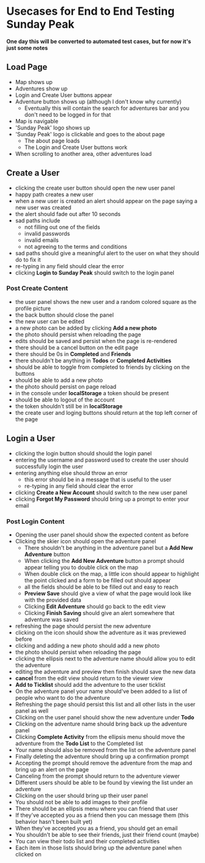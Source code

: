 # Usecases for End to End Testing Sunday Peak

**One day this will be converted to automated test cases, but for now it's just some notes**

## Load Page

- Map shows up
- Adventures show up
- Login and Create User buttons appear
- Adventure button shows up (although I don't know why currently)
  - Eventually this will contain the search for adventures bar and you don't need to be logged in for that
- Map is navigable
- 'Sunday Peak' logo shows up
- 'Sunday Peak' logo is clickable and goes to the about page
  - The about page loads
  - The Login and Create User buttons work
- When scrolling to another area, other adventures load

## Create a User

- clicking the create user button should open the new user panel
- happy path creates a new user
- when a new user is created an alert should appear on the page saying a new user was created
- the alert should fade out after 10 seconds
- sad paths include
  - not filling out one of the fields
  - invalid passwords
  - invalid emails
  - not agreeing to the terms and conditions
- sad paths should give a meaningful alert to the user on what they should do to fix it
- re-typing in any field should clear the error
- clicking **Login to Sunday Peak** should switch to the login panel

### Post Create Content

- the user panel shows the new user and a random colored square as the profile picture
- the back button should close the panel
- the new user can be edited
- a new photo can be added by clicking **Add a new photo**
- the photo should persist when reloading the page
- edits should be saved and persist when the page is re-rendered
- there should be a cancel button on the edit page
- there should be 0s in **Completed** and **Friends**
- there shouldn't be anything in **Todos** or **Completed Activities**
- should be able to toggle from completed to friends by clicking on the buttons
- should be able to add a new photo
- the photo should persist on page reload
- in the console under **localStorage** a token should be present
- should be able to logout of the account
- the token shouldn't still be in **localStorage**
- the create user and loging buttons should return at the top left corner of the page

## Login a User

- clicking the login button should should the login panel
- entering the username and password used to create the user should successfully login the user
- entering anything else should throw an error
  - this error should be in a message that is useful to the user
  - re-typing in any field should clear the error
- clicking **Create a New Account** should switch to the new user panel
- clicking **Forgot My Password** should bring up a prompt to enter your email

### Post Login Content

- Opening the user panel should show the expected content as before
- Clicking the skier icon should open the adventure panel
  - There shouldn't be anything in the adventure panel but a **Add New Adventure** button
  - When clicking the **Add New Adventure** button a prompt should appear telling you to double click on the map
  - When double click on the map, a little icon should appear to highlight the point clicked and a form to be filled out should appear
  - all the fields should be able to be filled out and easy to reach
  - **Preview Save** should give a view of what the page would look like with the provided data
  - Clicking **Edit Adventure** should go back to the edit view
  - Clicking **Finish Saving** should give an alert somewhere that adventure was saved
- refreshing the page should persist the new adventure
- clicking on the icon should show the adventure as it was previewed before
- clicking and adding a new photo should add a new photo
- the photo should persist when reloading the page
- clicking the ellipsis next to the adventure name should allow you to edit the adventure
- editing the adventure and preview then finish should save the new data
- **cancel** from the edit view should return to the viewer view
- **Add to Ticklist** should add the adventure to the user ticklist
- On the adventure panel your name should've been added to a list of people who want to do the adventure
- Refreshing the page should persist this list and all other lists in the user panel as well
- Clicking on the user panel should show the new adventure under **Todo**
- Clicking on the adventure name should bring back up the adventure panel
- Clicking **Complete Activity** from the ellipsis menu should move the adventure from the **Todo List** to the Completed list
- Your name should also be removed from the list on the adventure panel
- Finally deleting the adventure should bring up a confirmation prompt
- Accepting the prompt should remove the adventure from the map and bring up an alert on the page
- Canceling from the prompt should return to the adventure viewer
- Different users should be able to be found by viewing the list under an adventure
- Clicking on the user should bring up their user panel
- You should not be able to add images to their profile
- There should be an ellipsis menu where you can friend that user
- If they've accepted you as a friend then you can message them (this behavior hasn't been built yet)
- When they've accepted you as a friend, you should get an email
- You shouldn't be able to see their friends, just their friend count (maybe)
- You can view their todo list and their completed activities
- Each item in those lists should bring up the adventure panel when clicked on
